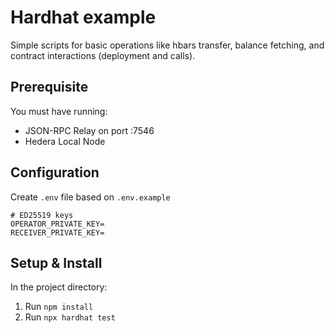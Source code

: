 # Hardhat example

Simple scripts for basic operations like hbars transfer, balance fetching, and contract interactions (deployment and calls).

## Prerequisite
You must have running:
- JSON-RPC Relay on port :7546
- Hedera Local Node

## Configuration

Create `.env` file based on `.env.example`
```
# ED25519 keys
OPERATOR_PRIVATE_KEY=
RECEIVER_PRIVATE_KEY=

```

## Setup & Install

In the project directory:

1. Run `npm install`
2. Run `npx hardhat test`